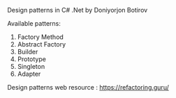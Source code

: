 Design patterns in C# .Net by Doniyorjon Botirov

Available patterns:

1. Factory Method
2. Abstract Factory
3. Builder
4. Prototype
5. Singleton
6. Adapter




Design patterns web resource : https://refactoring.guru/
